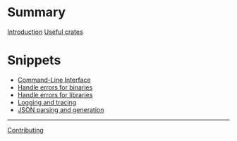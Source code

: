 # Summary

[Introduction](./intro.md)
[Useful crates](./crates.md)

# Snippets

- [Command-Line Interface](./cli.md)
- [Handle errors for binaries]()
- [Handle errors for libraries]()
- [Logging and tracing]()
- [JSON parsing and generation]()

---

[Contributing](./contribute.md)
